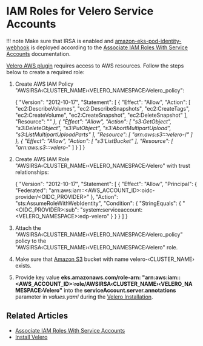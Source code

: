 # IAM Roles for Velero Service Accounts

!!! note
    Make sure that IRSA is enabled and [amazon-eks-pod-identity-webhook](https://github.com/aws/amazon-eks-pod-identity-webhook/tree/master) is deployed according to the [Associate IAM Roles With Service Accounts](./enable-irsa.md) documentation.

[Velero AWS plugin](https://github.com/vmware-tanzu/velero-plugin-for-aws) requires access to AWS resources. Follow the steps below to create a required role:

1. Create AWS IAM Policy "AWSIRSA&#8249;CLUSTER_NAME&#8250;&#8249;VELERO_NAMESPACE&#8250;Velero_policy":


      {
          "Version": "2012-10-17",
          "Statement": [
              {
                  "Effect": "Allow",
                  "Action": [
                      "ec2:DescribeVolumes",
                      "ec2:DescribeSnapshots",
                      "ec2:CreateTags",
                      "ec2:CreateVolume",
                      "ec2:CreateSnapshot",
                      "ec2:DeleteSnapshot"
                  ],
                  "Resource": "*"
              },
              {
                  "Effect": "Allow",
                  "Action": [
                      "s3:GetObject",
                      "s3:DeleteObject",
                      "s3:PutObject",
                      "s3:AbortMultipartUpload",
                      "s3:ListMultipartUploadParts"
                  ],
                  "Resource": [
                      "arn:aws:s3:::velero-*/*"
                  ]
              },
              {
                  "Effect": "Allow",
                  "Action": [
                      "s3:ListBucket"
                  ],
                  "Resource": [
                      "arn:aws:s3:::velero-*"
                  ]
              }
          ]
      }

2. Create AWS IAM Role "AWSIRSA&#8249;CLUSTER_NAME&#8250;&#8249;VELERO_NAMESPACE&#8250;Velero" with trust relationships:


      {
        "Version": "2012-10-17",
        "Statement": [
          {
            "Effect": "Allow",
            "Principal": {
              "Federated": "arn:aws:iam::<AWS_ACCOUNT_ID>:oidc-provider/<OIDC_PROVIDER>"
            },
            "Action": "sts:AssumeRoleWithWebIdentity",
            "Condition": {
              "StringEquals": {
                "<OIDC_PROVIDER>:sub": "system:serviceaccount:<VELERO_NAMESPACE>:edp-velero"
             }
           }
         }
       ]
      }


3. Attach the "AWSIRSA&#8249;CLUSTER_NAME&#8250;&#8249;VELERO_NAMESPACE&#8250;Velero_policy" policy to the "AWSIRSA&#8249;CLUSTER_NAME&#8250;&#8249;VELERO_NAMESPACE&#8250;Velero" role.

4. Make sure that [Amazon S3](https://aws.amazon.com/s3/) bucket with name velero-&#8249;CLUSTER_NAME&#8250; exists.

5. Provide key value **eks.amazonaws.com/role-arn: "arn:aws:iam::<AWS_ACCOUNT_ID>:role/AWSIRSA‹CLUSTER_NAME›‹VELERO_NAMESPACE›Velero"** into the **serviceAccount.server.annotations** parameter in *values.yaml* during the [Velero Installation](./install-velero.md#installation).

## Related Articles

* [Associate IAM Roles With Service Accounts](../operator-guide/enable-irsa.md)
* [Install Velero](../operator-guide/install-velero.md)